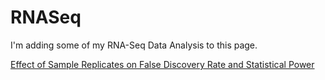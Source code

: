 # RNASeq
I'm adding some of my RNA-Seq Data Analysis to this page.

[Effect of Sample Replicates on False Discovery Rate and Statistical Power](FDR_and_Replicates.md)
